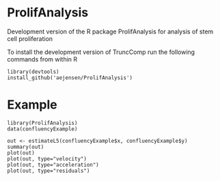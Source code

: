 # ProlifAnalysis
Development version of the R package ProlifAnalysis for analysis of stem cell proliferation

To install the development version of TruncComp run the following commands from within R

```{r}
library(devtools)
install_github('aejensen/ProlifAnalysis')
```

# Example
```{r}
library(ProlifAnalysis)
data(confluencyExample)

out <- estimateL5(confluencyExample$x, confluencyExample$y)
summary(out)
plot(out)
plot(out, type="velocity")
plot(out, type="acceleration")
plot(out, type="residuals")
```
